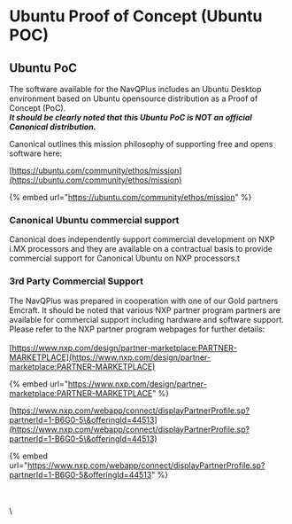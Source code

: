 # Ubuntu Proof of Concept (Ubuntu POC)

###

## Ubuntu PoC

The software available for the NavQPlus includes an Ubuntu Desktop environment based on Ubuntu opensource distribution as a Proof of Concept (PoC). \
_**It should be clearly noted that this Ubuntu PoC is NOT an official Canonical distribution.**_&#x20;

Canonical outlines this mission philosophy of supporting free and opens software here:

[https://ubuntu.com/community/ethos/mission](https://ubuntu.com/community/ethos/mission)

{% embed url="https://ubuntu.com/community/ethos/mission" %}

### Canonical Ubuntu commercial support

Canonical does independently support commercial development on NXP i.MX processors and they are available on a contractual basis to provide commercial support for Canonical Ubuntu on NXP processors.t

### 3rd Party Commercial Support

The NavQPlus was prepared in cooperation with one of our Gold partners Emcraft. It should be noted that various NXP partner program partners are available for commercial support including hardware and software support. Please refer to the NXP partner program webpages for further details:\
\
[https://www.nxp.com/design/partner-marketplace:PARTNER-MARKETPLACE](https://www.nxp.com/design/partner-marketplace:PARTNER-MARKETPLACE)

{% embed url="https://www.nxp.com/design/partner-marketplace:PARTNER-MARKETPLACE" %}



[https://www.nxp.com/webapp/connect/displayPartnerProfile.sp?partnerId=1-B6G0-5\&offeringId=44513](https://www.nxp.com/webapp/connect/displayPartnerProfile.sp?partnerId=1-B6G0-5\&offeringId=44513)

{% embed url="https://www.nxp.com/webapp/connect/displayPartnerProfile.sp?partnerId=1-B6G0-5&offeringId=44513" %}

\
\
\


###

